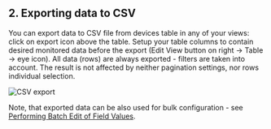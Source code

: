 
## 2. Exporting data to CSV

You can export data to CSV file from devices table in any of your views: click on export icon above the table. Setup your table columns to contain desired monitored data before the export (Edit View button on right -> Table -> eye icon). All data (rows) are always exported - filters are taken into account. The result is not affected by neither pagination settings, nor rows individual selection.

![CSV export](../images/monitoring/csv-export.png)

Note, that exported data can be also used for bulk configuration - see [Performing Batch Edit of Field Values](/gen3/explanations/device%20management/#performing-batch-edit-of-field-values).
